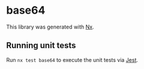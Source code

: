 # base64

This library was generated with [Nx](https://nx.dev).

## Running unit tests

Run `nx test base64` to execute the unit tests via [Jest](https://jestjs.io).
